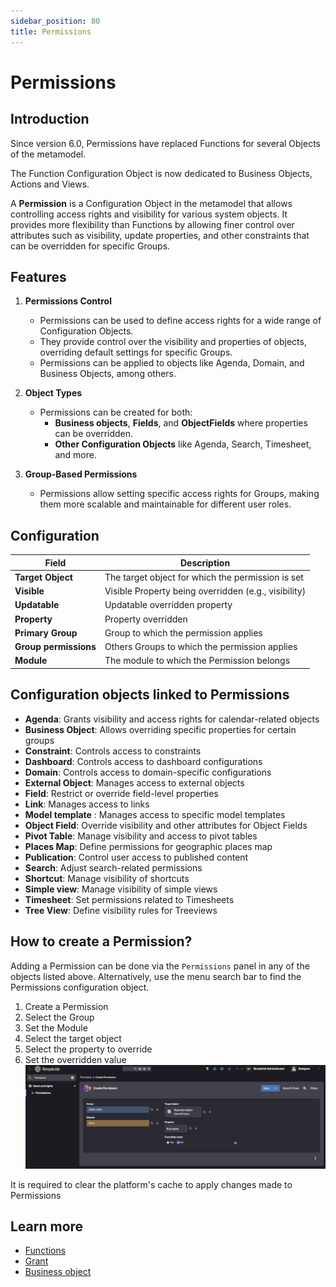 ```yaml
---
sidebar_position: 80
title: Permissions
---
```


# Permissions

## Introduction

Since version 6.0, Permissions have replaced Functions for several Objects of the metamodel.  

The Function Configuration Object is now dedicated to Business Objects, Actions and Views.  

A **Permission** is a Configuration Object in the metamodel that allows controlling access rights and visibility for various system objects. It provides more flexibility than Functions by allowing finer control over attributes such as visibility, update properties, and other constraints that can be overridden for specific Groups.  

## Features

1. **Permissions Control**
    - Permissions can be used to define access rights for a wide range of Configuration Objects.  
    - They provide control over the visibility and properties of objects, overriding default settings for specific Groups.  
    - Permissions can be applied to objects like Agenda, Domain, and Business Objects, among others.  

2. **Object Types**
    - Permissions can be created for both:
        - **Business objects**, **Fields**, and **ObjectFields** where properties can be overridden.  
        - **Other Configuration Objects** like Agenda, Search, Timesheet, and more.  

3. **Group-Based Permissions**
    - Permissions allow setting specific access rights for Groups, making them more scalable and maintainable for different user roles.  

## Configuration

| Field | Description |
| ----- | ----------- |
| **Target Object** | The target object for which the permission is set |
| **Visible** | Visible Property being overridden (e.g., visibility) |
| **Updatable** | Updatable overridden property |
| **Property** | Property overridden |
| **Primary Group** | Group to which the permission applies |
| **Group permissions** | Others Groups to which the permission applies |
| **Module** | The module to which the Permission belongs |

## Configuration objects linked to Permissions

- **Agenda**: Grants visibility and access rights for calendar-related objects  
- **Business Object**: Allows overriding specific properties for certain groups  
- **Constraint**: Controls access to constraints  
- **Dashboard**: Controls access to dashboard configurations  
- **Domain**: Controls access to domain-specific configurations  
- **External Object**: Manages access to external objects  
- **Field**: Restrict or override field-level properties
- **Link**: Manages access to links  
- **Model template** : Manages access to specific model templates  
- **Object Field**: Override visibility and other attributes for Object Fields
- **Pivot Table**: Manage visibility and access to pivot tables  
- **Places Map**: Define permissions for geographic places map    
- **Publication**: Control user access to published content    
- **Search**: Adjust search-related permissions  
- **Shortcut**: Manage visibility of shortcuts  
- **Simple view**: Manage visibility of simple views    
- **Timesheet**: Set permissions related to Timesheets  
- **Tree View**: Define visibility rules for Treeviews  

## How to create a Permission?

Adding a Permission can be done via the `Permissions` panel in any of the objects listed above. Alternatively, use the menu search bar to find the Permissions configuration object.

1. Create a Permission  
2. Select the Group  
3. Set the Module  
4. Select the target object  
5. Select the property to override  
6. Set the overridden value  
![](img/permissions/permissions.png)

<div class="warning">
It is required to clear the platform's cache to apply changes made to Permissions
</div>

## Learn more

- [Functions](/make/usersrights/function)
- [Grant](/make/usersrights/grant)
- [Business object](/make/businessobjects/business-objects)
  

